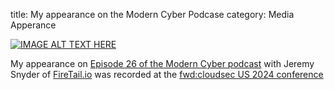 title: My appearance on the Modern Cyber Podcase 
category: Media Apperance 

[![IMAGE ALT TEXT HERE](https://img.youtube.com/vi/C9SS50wz9CM/0.jpg)](https://www.youtube.com/watch?v=C9SS50wz9CM)

My appearance on [Episode 26 of the Modern Cyber podcast](https://www.youtube.com/watch?v=C9SS50wz9CM) with Jeremy Snyder of [FireTail.io](https://www.firetail.io/) was recorded at the [fwd:cloudsec US 2024 conference](https://fwdcloudsec.org/)
